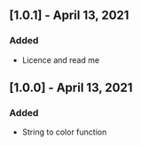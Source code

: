 ## [1.0.1] - April 13, 2021

### Added
- Licence and read me

## [1.0.0] - April 13, 2021

### Added
- String to color function
